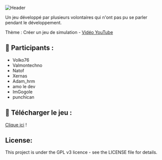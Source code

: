 ![Header](https://i.ibb.co/wb9t8BV/pisode-5.png)

Un jeu développé par plusieurs volontaires qui n'ont pas pu se parler pendant le développement.

Thème : Créer un jeu de simulation - [Vidéo YouTube](https://www.youtube.com/watch?v=)


## 👋 Participants :
- Volko76
- Valmontechno
- Natof
- Xernas
- Adam_hrm
- amo le dev
- ImGogole
- punchican

## 📇 Télécharger le jeu :
[Clique ici](https://github.com/AywenVideos/PlusieursDevs-UnJeu-Episode-5/releases/tag/1.0) !

## License:
This project is under the GPL v3 licence - see the LICENSE file for details.
